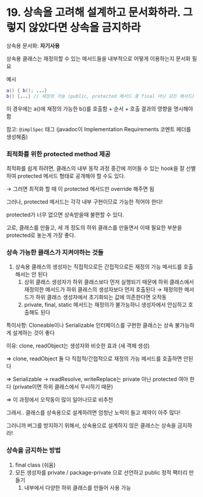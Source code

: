 # 19. 상속을 고려해 설계하고 문서화하라. 그렇지 않았다면 상속을 금지하라

상속용 문서화: **자기사용**

상속용 클래스는 재정의할 수 있는 메서드들을 내부적으로 어떻게 이용하는지 문서화 필요

예시

```java
a() { b(); ...}
b() {...} // 재정의 가능 (public, protected 메서드 중 final 아닌 모든 메서드)
```

이 경우에는 a()에 재정의 가능한 b()를 호출함 + 순서 + 호출 결과의 영향을 명시해야 함

참고: `@implSpec` 태그 (javadoc이 Implementation Requirements 코멘트 헤더를 생성해줌)

### 최적화를 위한 protected method 제공

최적화를 쉽게 하려면, 클래스의 내부 동작 과정 중간에 끼어들 수 있는 hook을 잘 선별하여 protected 메서드 형태로 공개해야 할 수도 있다.

→ 그러면 최적화 할 때 이 protected 메서드만 override 해주면 됨

그러나, protected 메서드는 각각 내부 구현이므로 가능한 적어야 한다!

protected가 너무 없으면 상속받을때 불편할 수 있다.

고로, 클래스를 만들고, 세 개 정도의 하위 클래스를 만들면서 이때 필요한 부분을 protected로 놓는게 가장 좋다.

### 상속 가능한 클래스가 지켜야하는 것들

1. 상속용 클래스의 생성자는 직접적으로든 간접적으로든 재정의 가능 메서드를 호출해서는 안 된다
    1. 상위 클래스 생성자가 하위 클래스보다 먼저 실행되기 때문에 하위 클래스에서 재정의한 메서드가 하위 클래스의 생성자보다 먼저 호출된다 → 재정의한 메서드가 하위 클래스 생성자에서 초기화되는 값에 의존한다면 오작동
    2. private, final, static 메서드는 재정의가 불가능하니 생성자에서 안심하고 호출해도 된다

특이사항: Cloneable이나 Serializable 인터페이스를 구현한 클래스는 상속 불가능하게 설계하는 것이 좋다

이유: clone, readObject는 생성자와 비슷한 효과 (새 객체 생성)

⇒ clone, readObject 둘 다 직접적/간접적으로 재정의 가능 메서드를 호출하면 안된다

⇒ Serializable → readResolve, writeReplace는 private 아닌 protected 여야 한다 (private이면 하위 클래스에서 무시하기 때문)

⇒ 이 과정에서 오작동이 많이 일어나므로 비추천

그래서.. 클래스를 상속용으로 설계하려면 엄청난 노력이 들고 제약이 아주 많다!

그러니까 버그를 방지하기 위해서, 상속용으로 설계하지 않은 클래스는 상속을 금지하라!

### 상속을 금지하는 방법

1. final class (쉬움)
2. 모든 생성자를 private / package-private 으로 선언하고 public 정적 팩터리 만들기
    1. 내부에서 다양한 하위 클래스를 만들어 사용 가능
